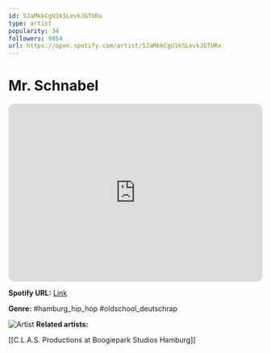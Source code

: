 ```yaml
---
id: 5JaMkkCgU1kSLevkJGTURx
type: artist
popularity: 34
followers: 9854
url: https://open.spotify.com/artist/5JaMkkCgU1kSLevkJGTURx
---
```

# Mr. Schnabel

<iframe style="border-radius:12px" src="https://open.spotify.com/embed/artist/5JaMkkCgU1kSLevkJGTURx" width="100%" height="352" frameBorder="0" allowfullscreen="" allow="autoplay; clipboard-write; encrypted-media; fullscreen; picture-in-picture" loading="lazy"></iframe>

**Spotify URL:** [Link](https://open.spotify.com/artist/5JaMkkCgU1kSLevkJGTURx)

**Genre:**  #hamburg_hip_hop #oldschool_deutschrap

![Artist](https://i.scdn.co/image/ab6761610000e5ebe8d716ecdacf1c14a89416e9)
**Related artists:**

[[C.L.A.S. Productions at Boogiepark Studios Hamburg]]
